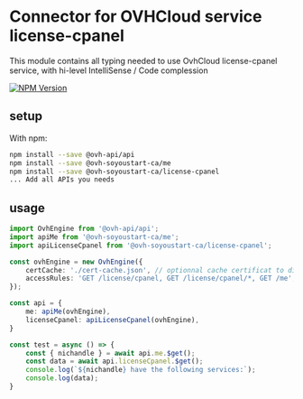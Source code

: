 # Connector for OVHCloud service license-cpanel

This module contains all typing needed to use OvhCloud license-cpanel service, with hi-level IntelliSense / Code complession

[![NPM Version](https://img.shields.io/npm/v/@ovh-soyoustart-ca/license-cpanel.svg?style=flat)](https://www.npmjs.org/package/@ovh-soyoustart-ca/license-cpanel)

## setup

With npm:
````bash
npm install --save @ovh-api/api
npm install --save @ovh-soyoustart-ca/me
npm install --save @ovh-soyoustart-ca/license-cpanel
... Add all APIs you needs
````

## usage

````typescript
import OvhEngine from '@ovh-api/api';
import apiMe from '@ovh-soyoustart-ca/me';
import apiLicenseCpanel from '@ovh-soyoustart-ca/license-cpanel';

const ovhEngine = new OvhEngine({ 
    certCache: './cert-cache.json', // optionnal cache certificat to disk
    accessRules: 'GET /license/cpanel, GET /license/cpanel/*, GET /me', // optionnal limit the requested privileges.
});

const api = {
    me: apiMe(ovhEngine),
    licenseCpanel: apiLicenseCpanel(ovhEngine),
}

const test = async () => {
    const { nichandle } = await api.me.$get();
    const data = await api.licenseCpanel.$get();
    console.log(`${nichandle} have the following services:`);
    console.log(data);
}

````